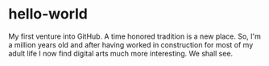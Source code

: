 # hello-world
My first venture into GitHub. A time honored tradition is a new place.
So, I'm a million years old and after having worked in construction for most of my adult life I now find
digital arts much more interesting. We shall see.
